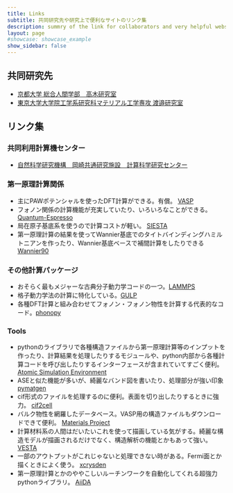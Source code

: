 ```yaml
---
title: Links
subtitle: 共同研究先や研究上で便利なサイトのリンク集
description: summry of the link for collaborators and very helpful website
layout: page
#showcase: showcase_example
show_sidebar: false
---
```


## 共同研究先
- [京都大学 総合人間学部　高木研究室](http://www.nanosci.h.kyoto-u.ac.jp/)
- [東京大学大学院工学系研究科マテリアル工学専攻 渡邉研究室](http://cello.t.u-tokyo.ac.jp/)

## リンク集

### 共同利用計算機センター
- [自然科学研究機構　岡崎共通研究施設　計算科学研究センター](https://ccportal.ims.ac.jp/)


### 第一原理計算関係
- 主にPAWポテンシャルを使ったDFT計算ができる。有償。
[VASP](https://www.vasp.at/)
- フォノン関係の計算機能が充実していたり、いろいろなことができる。
[Quantum-Espresso](https://www.quantum-espresso.org/)
- 局在原子基底系を使うので計算コストが軽い。
[SIESTA](https://departments.icmab.es/leem/siesta/)
- 第一原理計算の結果を使ってWannier基底でのタイトバインディングハミルトニアンを作ったり、Wannier基底ベースで補間計算をしたりできる
[Wannier90](http://www.wannier.org/)


### その他計算パッケージ
- おそらく最もメジャーな古典分子動力学コードの一つ。[LAMMPS](https://lammps.sandia.gov/)
- 格子動力学法の計算に特化している。[GULP](https://gulp.curtin.edu.au/gulp/)
- 各種DFT計算と組み合わせてフォノン・フォノン物性を計算する代表的なコード。[phonopy](https://phonopy.github.io/phonopy/)

### Tools
- pythonのライブラリで各種構造ファイルから第一原理計算等のインプットを作ったり、計算結果を処理したりするモジュールや、python内部から各種計算コードを呼び出したりするインターフェースが含まれていてすごく便利。
[Atomic Simulation Environment](https://wiki.fysik.dtu.dk/ase/)
- ASEと似た機能が多いが、綺麗なバンド図を書いたり、処理部分が強い印象
[pymatgen](https://pymatgen.org/)
- cif形式のファイルを処理するのに便利。表面を切り出したりするときに強力。
[cif2cell](https://sourceforge.net/projects/cif2cell/)
- バルク物性を網羅したデータベース。VASP用の構造ファイルもダウンロードできて便利。
[Materials Project](https://materialsproject.org/)
- 計算材料系の人間はだいたいこれを使って描画している気がする。綺麗な構造モデルが描画されるだけでなく、構造解析の機能とかもあって強い。
[VESTA](https://jp-minerals.org/vesta/jp/)
- 一部のアウトプットがこれじゃないと処理できない時がある。Fermi面とか描くときによく使う。
[xcrysden](http://www.xcrysden.org/)
- 第一原理計算とかのややこしいルーチンワークを自動化してくれる超強力pythonライブラリ。
[AiiDA](https://www.aiida.net/)




